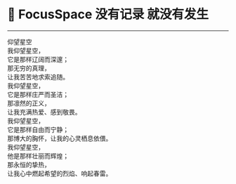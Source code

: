# 🌟 FocusSpace 没有记录 就没有发生
---

仰望星空  
我仰望星空，  
它是那样辽阔而深邃；  
那无穷的真理，   
让我苦苦地求索追随。   
我仰望星空，  
它是那样庄严而圣洁；  
那凛然的正义，   
让我充满热爱、感到敬畏。   
我仰望星空，   
它是那样自由而宁静；   
那博大的胸怀，让我的心灵栖息依偎。   
我仰望星空，   
他是那样壮丽而辉煌；   
那永恒的挚热，   
让我心中燃起希望的烈焰、响起春雷。


